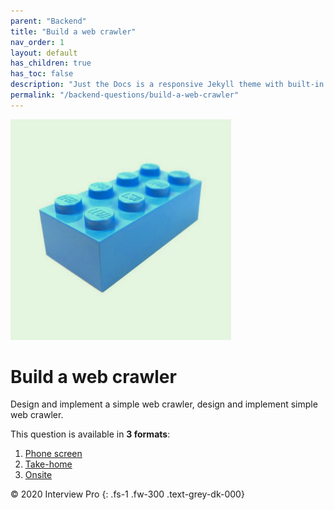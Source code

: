 ```yaml
---
parent: "Backend"
title: "Build a web crawler"
nav_order: 1
layout: default
has_children: true
has_toc: false
description: "Just the Docs is a responsive Jekyll theme with built-in search that is easily customizable and hosted on GitHub Pages."
permalink: "/backend-questions/build-a-web-crawler"
---
```



<div class="d-md-flex">
    <div class="col mr-6 mb-4" style="width: 70%">
        <img src="/backend/build-crawler/cover.png" />
    </div>
    <div class="col">
        <h1>Build a web crawler</h1>
        <p class="fs-6 fw-300">Design and implement a simple web crawler, design and implement simple web crawler.</p>
    </div>
</div>


This question is available in **3 formats**:

1. [Phone screen](/backend-questions/build-a-web-crawler/phone-screen)
2. [Take-home](/backend-questions/build-a-web-crawler/take-home)
3. [Onsite](/backend-questions/build-a-web-crawler/onsite)


© 2020 Interview Pro
{: .fs-1 .fw-300 .text-grey-dk-000}

